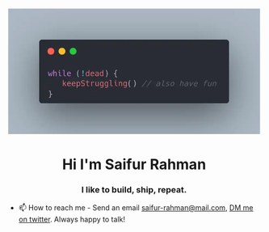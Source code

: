 <div align="center">
<img width="500" alt="code-snippets" src="./assets/images/screenshot.webp">
</div>

<h1 align="center">Hi I'm Saifur Rahman</h1>
<h3 align="center">I like to build, ship, repeat.</h3>

- 📫 How to reach me - Send an email [saifur-rahman@mail.com](mailto:saifur-rahman@mail.com?subject=Hello), [DM me on twitter](https://x.com/devSaifur). Always happy to talk!
